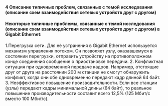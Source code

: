 #### 4 Описание типичных проблем, связанных с темой исследования (описание схем взаимодействия сетевых устройств друг с другом)

#### Некоторые типичные проблемы, связанные с темой исследования (описание схем взаимодействия сетевых устройств друг с другом) в Gigabit Ethernet:
1.Перегрузка сети. Для её устранения в Gigabit Ethernet используется механизм управления потоком. Он позволяет узлу, оказавшемуся в состоянии перегрузки, отправить устройству на противоположном конце соединения сообщение о приостановке передачи. 
2. Конфликтная ситуация при одновременной передаче кадров. Например, отстоящие друг от друга на расстоянии 200 м станции не смогут обнаружить конфликт, когда они обе одновременно передают кадр длиной 64 байт. 
3. Неэффективное повышение производительности. Если все станции (узлы) передают кадры минимальной длины (64 байт), то реальное повышение производительности составит всего 12,5% (125 Мбит/с вместо 100 Мбит/с). 

